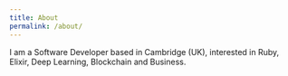 ```yaml
---
title: About
permalink: /about/
---
```


I am a Software Developer based in Cambridge (UK), interested in Ruby, Elixir, Deep Learning, Blockchain and Business.
